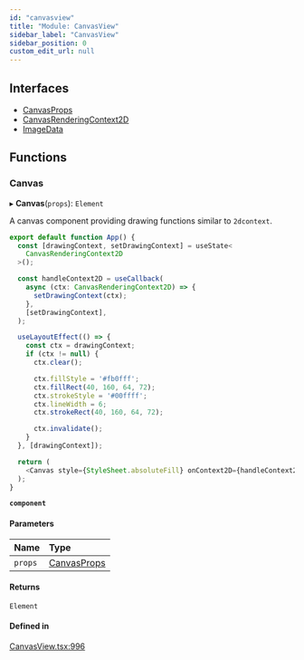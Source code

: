 ```yaml
---
id: "canvasview"
title: "Module: CanvasView"
sidebar_label: "CanvasView"
sidebar_position: 0
custom_edit_url: null
---
```


## Interfaces

- [CanvasProps](../interfaces/canvasview.canvasprops.md)
- [CanvasRenderingContext2D](../interfaces/canvasview.canvasrenderingcontext2d.md)
- [ImageData](../interfaces/canvasview.imagedata.md)

## Functions

### Canvas

▸ **Canvas**(`props`): `Element`

A canvas component providing drawing functions similar to `2dcontext`.

```typescript
export default function App() {
  const [drawingContext, setDrawingContext] = useState<
    CanvasRenderingContext2D
  >();

  const handleContext2D = useCallback(
    async (ctx: CanvasRenderingContext2D) => {
      setDrawingContext(ctx);
    },
    [setDrawingContext],
  );

  useLayoutEffect(() => {
    const ctx = drawingContext;
    if (ctx != null) {
      ctx.clear();

      ctx.fillStyle = '#fb0fff';
      ctx.fillRect(40, 160, 64, 72);
      ctx.strokeStyle = '#00ffff';
      ctx.lineWidth = 6;
      ctx.strokeRect(40, 160, 64, 72);

      ctx.invalidate();
    }
  }, [drawingContext]);

  return (
    <Canvas style={StyleSheet.absoluteFill} onContext2D={handleContext2D} />
  );
}
```

**`component`**

#### Parameters

| Name | Type |
| :------ | :------ |
| `props` | [CanvasProps](../interfaces/canvasview.canvasprops.md) |

#### Returns

`Element`

#### Defined in

[CanvasView.tsx:996](https://github.com/pytorch/live/blob/fe61f5b/react-native-pytorch-core/src/CanvasView.tsx#L996)
